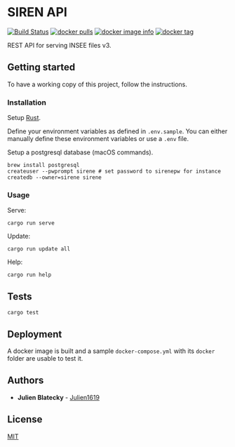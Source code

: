 # SIREN API

[![Build Status](https://travis-ci.com/Creatiwity/siren.svg?branch=master)](https://travis-ci.com/Creatiwity/siren)
[![docker pulls](https://img.shields.io/docker/pulls/creatiwity/siren.svg)](https://hub.docker.com/r/creatiwity/siren/)
[![docker image info](https://images.microbadger.com/badges/image/creatiwity/siren.svg)](http://microbadger.com/images/creatiwity/siren)
[![docker tag](https://images.microbadger.com/badges/version/creatiwity/siren.svg)](https://hub.docker.com/r/creatiwity/siren/tags/)

REST API for serving INSEE files v3.

## Getting started

To have a working copy of this project, follow the instructions.

### Installation

Setup [Rust](https://www.rust-lang.org).

Define your environment variables as defined in `.env.sample`. You can either manually define these environment variables or use a `.env` file.

Setup a postgresql database (macOS commands).

```
brew install postgresql
createuser --pwprompt sirene # set password to sirenepw for instance
createdb --owner=sirene sirene
```

### Usage

Serve:

```
cargo run serve
```

Update:

```
cargo run update all
```

Help:

```
cargo run help
```

## Tests

```
cargo test
```

## Deployment

A docker image is built and a sample `docker-compose.yml` with its `docker` folder are usable to test it.

## Authors

-   **Julien Blatecky** - [Julien1619](https://twitter.com/Julien1619)

## License

[MIT](LICENSE.md)
